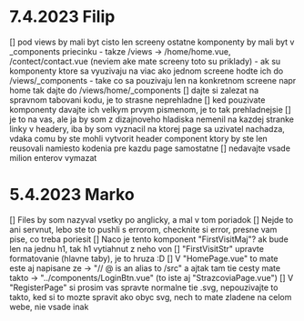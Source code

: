 # 7.4.2023 Filip
[] pod views by mali byt cisto len screeny ostatne komponenty by mali byt v _components priecinku
	- takze /views -> /home/home.vue, /contect/contact.vue (neviem ake mate screeny toto su priklady)
	- ak su komponenty ktore sa vyuzivaju na viac ako jednom screene hodte ich do /views/_components
	- take co sa pouzivaju len na konkretnom screene napr home tak dajte do /views/home/_components
[] dajte si zalezat na spravnom tabovani kodu, je to strasne neprehladne
[] ked pouzivate komponenty davajte ich velkym prvym pismenom, je to tak prehladnejsie <Shield-vector />
[] je to na vas, ale ja by som z dizajnoveho hladiska nemenil na kazdej stranke linky v headery, iba by som vyznacil na ktorej page sa uzivatel nachadza, vdaka comu by ste mohli vytvorit header component ktory by ste len reusovali namiesto kodenia pre kazdu page samostatne
[] nedavajte vsade milion enterov vymazat

# 5.4.2023 Marko
[] Files by som nazyval vsetky po anglicky, a mal v tom poriadok
[] Nejde to ani servnut, lebo ste to pushli s errorom, checknite si error, presne vam pise, co treba poriesit
[] Naco je tento komponent "FirstVisitMaj"? ak bude len na jednu h1, tak h1 vytiahnut z neho von
[] "FirstVisitStr" upravte formatovanie (hlavne taby), je to hruza :D
[] V "HomePage.vue" to mate este aj napisane ze -> "// @ is an alias to /src" a ajtak tam tie cesty mate takto -> "../components/LoginBtn.vue" (to iste aj "StrazcoviaPage.vue")
[] V "RegisterPage" si prosim vas spravte normalne tie .svg, nepouzivajte to takto, ked si to mozte spravit ako obyc svg, nech to mate zladene na celom webe, nie vsade inak